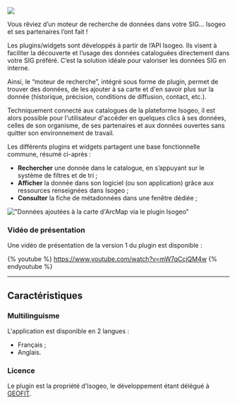 ![](../../assets/logo_isogeo_arcmap.png)

Vous rêviez d’un moteur de recherche de données dans votre SIG… Isogeo et ses partenaires l’ont fait !

Les plugins/widgets sont développés à partir de l’API Isogeo. Ils visent à faciliter la découverte et l’usage des données cataloguées directement dans votre SIG préféré. C’est la solution idéale pour valoriser les données SIG en interne.

Ainsi, le “moteur de recherche”, intégré sous forme de plugin, permet de trouver des données, de les ajouter à sa carte et d'en savoir plus sur la donnée (historique, précision, conditions de diffusion, contact, etc.).

Techniquement connecté aux catalogues de la plateforme Isogeo, il est alors possible pour l'utilisateur d'accéder en quelques clics à ses données, celles de son organisme, de ses partenaires et aux données ouvertes sans quitter son environnement de travail.

Les différents plugins et widgets partagent une base fonctionnelle commune, résumé ci-après : 
* **Rechercher** une donnée dans le catalogue, en s’appuyant sur le système de filtres et de tri ;
* **Afficher** la donnée dans son logiciel (ou son application) grâce aux ressources renseignées dans Isogeo ;
* **Consulter** la fiche de métadonnées dans une fenêtre dédiée ;

!["Données ajoutées à la carte d\'ArcMap via le plugin Isogeo"](../../assets/plugin_ArcMap_map_dataAdded_3_FR.png)


### Vidéo de présentation

Une vidéo de présentation de la version 1 du plugin est disponible :

{% youtube %}
https://www.youtube.com/watch?v=mW7qCcjQM4w
{% endyoutube %}

---

## Caractéristiques

### Multilinguisme

L'application est disponible en 2 langues :

* Français ;
* Anglais.

### Licence

Le plugin est la propriété d'Isogeo, le développement étant délégué à  [GEOFIT](http://geofit.fr/).
